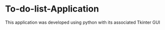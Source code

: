 # To-do-list-Application
This application was developed using python with its associated Tkinter GUI

